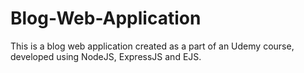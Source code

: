 # Blog-Web-Application
This is a blog web application created as a part of an Udemy course, developed using NodeJS, ExpressJS and EJS.
